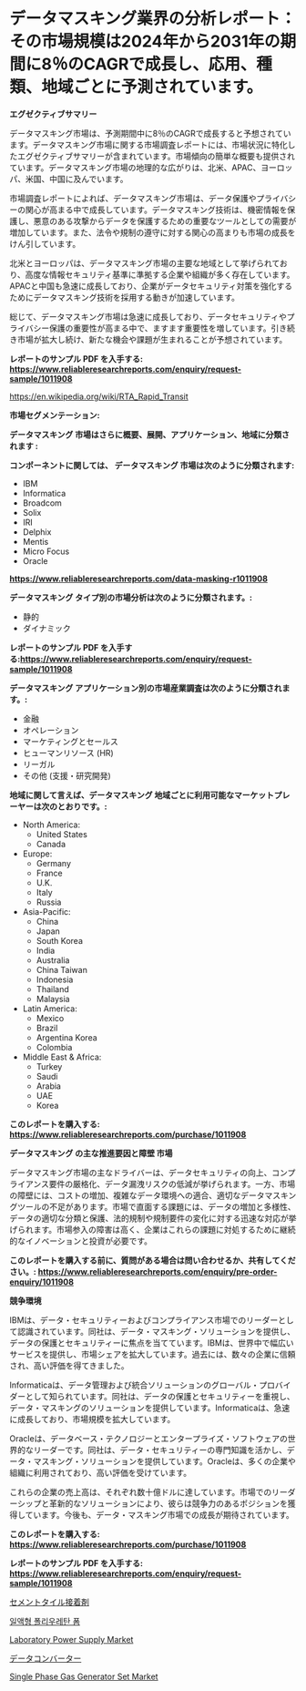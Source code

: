 <p><h1>データマスキング業界の分析レポート：その市場規模は2024年から2031年の期間に8％のCAGRで成長し、応用、種類、地域ごとに予測されています。</h1></p><p><strong>エグゼクティブサマリー</strong></p>
<p><p>データマスキング市場は、予測期間中に8％のCAGRで成長すると予想されています。データマスキング市場に関する市場調査レポートには、市場状況に特化したエグゼクティブサマリーが含まれています。市場傾向の簡単な概要も提供されています。データマスキング市場の地理的な広がりは、北米、APAC、ヨーロッパ、米国、中国に及んでいます。</p><p>市場調査レポートによれば、データマスキング市場は、データ保護やプライバシーの関心が高まる中で成長しています。データマスキング技術は、機密情報を保護し、悪意のある攻撃からデータを保護するための重要なツールとしての需要が増加しています。また、法令や規制の遵守に対する関心の高まりも市場の成長をけん引しています。</p><p>北米とヨーロッパは、データマスキング市場の主要な地域として挙げられており、高度な情報セキュリティ基準に準拠する企業や組織が多く存在しています。APACと中国も急速に成長しており、企業がデータセキュリティ対策を強化するためにデータマスキング技術を採用する動きが加速しています。</p><p>総じて、データマスキング市場は急速に成長しており、データセキュリティやプライバシー保護の重要性が高まる中で、ますます重要性を増しています。引き続き市場が拡大し続け、新たな機会や課題が生まれることが予想されています。</p></p>
<p><strong>レポートのサンプル PDF を入手する: <a href="https://www.reliableresearchreports.com/enquiry/request-sample/1011908">https://www.reliableresearchreports.com/enquiry/request-sample/1011908</a></strong></p>
<p><a href="https://en.wikipedia.org/wiki/RTA_Rapid_Transit">https://en.wikipedia.org/wiki/RTA_Rapid_Transit</a></p>
<p><strong>市場セグメンテーション:</strong></p>
<p><strong> データマスキング 市場はさらに概要、展開、アプリケーション、地域に分類されます :</strong></p>
<p><strong>コンポーネントに関しては、 データマスキング 市場は次のように分類されます:</strong></p>
<p><ul><li>IBM</li><li>Informatica</li><li>Broadcom</li><li>Solix</li><li>IRI</li><li>Delphix</li><li>Mentis</li><li>Micro Focus</li><li>Oracle</li></ul></p>
<p><strong><a href="https://www.reliableresearchreports.com/data-masking-r1011908">https://www.reliableresearchreports.com/data-masking-r1011908</a></strong></p>
<p><strong> データマスキング タイプ別の市場分析は次のように分類されます。:</strong></p>
<p><ul><li>静的</li><li>ダイナミック</li></ul></p>
<p><strong>レポートのサンプル PDF を入手する:<a href="https://www.reliableresearchreports.com/enquiry/request-sample/1011908">https://www.reliableresearchreports.com/enquiry/request-sample/1011908</a></strong></p>
<p><strong> データマスキング アプリケーション別の市場産業調査は次のように分類されます。:</strong></p>
<p><ul><li>金融</li><li>オペレーション</li><li>マーケティングとセールス</li><li>ヒューマンリソース (HR)</li><li>リーガル</li><li>その他 (支援・研究開発)</li></ul></p>
<p><strong>地域に関して言えば、データマスキング 地域ごとに利用可能なマーケットプレーヤーは次のとおりです。:</strong></p>
<p><ul>
    <li>
        North America:
        <ul>
            <li>United States</li>
            <li>Canada</li>
        </ul>
    </li>
    <li>
        Europe:
        <ul>
            <li>Germany</li>
            <li>France</li>
            <li>U.K.</li>
            <li>Italy</li>
            <li>Russia</li>
        </ul>
    </li>
    <li>
        Asia-Pacific:
        <ul>
            <li>China</li>
            <li>Japan</li>
            <li>South Korea</li>
            <li>India</li>
            <li>Australia</li>
            <li>China Taiwan</li>
            <li>Indonesia</li>
            <li>Thailand</li>
            <li>Malaysia</li>
        </ul>
    </li>
    <li>
        Latin America:
        <ul>
            <li>Mexico</li>
            <li>Brazil</li>
            <li>Argentina Korea</li>
            <li>Colombia</li>
        </ul>
    </li>
    <li>
        Middle East & Africa:
        <ul>
            <li>Turkey</li>
            <li>Saudi</li>
            <li>Arabia</li>
            <li>UAE</li>
            <li>Korea</li>
        </ul>
    </li>
    </ul></p>
<p><strong>このレポートを購入する: <a href="https://www.reliableresearchreports.com/purchase/1011908">https://www.reliableresearchreports.com/purchase/1011908</a></strong></p>
<p><strong>データマスキング の主な推進要因と障壁 市場</strong></p>
<p><p>データマスキング市場の主なドライバーは、データセキュリティの向上、コンプライアンス要件の厳格化、データ漏洩リスクの低減が挙げられます。一方、市場の障壁には、コストの増加、複雑なデータ環境への適合、適切なデータマスキングツールの不足があります。市場で直面する課題には、データの増加と多様性、データの適切な分類と保護、法的規制や規制要件の変化に対する迅速な対応が挙げられます。市場参入の障害は高く、企業はこれらの課題に対処するために継続的なイノベーションと投資が必要です。</p></p>
<p><strong>このレポートを購入する前に、質問がある場合は問い合わせるか、共有してください。: <a href="https://www.reliableresearchreports.com/enquiry/pre-order-enquiry/1011908">https://www.reliableresearchreports.com/enquiry/pre-order-enquiry/1011908</a></strong></p>
<p><strong>競争環境</strong></p>
<p><p>IBMは、データ・セキュリティーおよびコンプライアンス市場でのリーダーとして認識されています。同社は、データ・マスキング・ソリューションを提供し、データの保護とセキュリティーに焦点を当てています。IBMは、世界中で幅広いサービスを提供し、市場シェアを拡大しています。過去には、数々の企業に信頼され、高い評価を得てきました。</p><p>Informaticaは、データ管理および統合ソリューションのグローバル・プロバイダーとして知られています。同社は、データの保護とセキュリティーを重視し、データ・マスキングのソリューションを提供しています。Informaticaは、急速に成長しており、市場規模を拡大しています。</p><p>Oracleは、データベース・テクノロジーとエンタープライズ・ソフトウェアの世界的なリーダーです。同社は、データ・セキュリティーの専門知識を活かし、データ・マスキング・ソリューションを提供しています。Oracleは、多くの企業や組織に利用されており、高い評価を受けています。</p><p>これらの企業の売上高は、それぞれ数十億ドルに達しています。市場でのリーダーシップと革新的なソリューションにより、彼らは競争力のあるポジションを獲得しています。今後も、データ・マスキング市場での成長が期待されています。</p></p>
<p><strong>このレポートを購入する: <a href="https://www.reliableresearchreports.com/purchase/1011908">https://www.reliableresearchreports.com/purchase/1011908</a></strong></p>
<p><strong>レポートのサンプル PDF を入手する: <a href="https://www.reliableresearchreports.com/enquiry/request-sample/1011908">https://www.reliableresearchreports.com/enquiry/request-sample/1011908</a></strong><strong></strong></p>
<p><p><a href="https://medium.com/@gregoriookeefe2023/%E3%82%BB%E3%83%A1%E3%83%B3%E3%83%88%E7%B3%BB%E3%82%BF%E3%82%A4%E3%83%AB%E6%8E%A5%E7%9D%80%E5%89%A4%E5%B8%82%E5%A0%B4%E3%81%AE%E3%83%88%E3%83%AC%E3%83%B3%E3%83%89-%E3%82%BB%E3%83%A1%E3%83%B3%E3%83%88%E7%B3%BB%E3%82%BF%E3%82%A4%E3%83%AB%E6%8E%A5%E7%9D%80%E5%89%A4%E5%B8%82%E5%A0%B4%E3%81%AE%E3%82%A4%E3%83%B3%E3%82%B5%E3%82%A4%E3%83%88%E3%81%A8%E4%BA%88%E6%B8%AC%E5%88%86%E6%9E%90-2024%E5%B9%B4-2031%E5%B9%B4-%E3%81%AB%E7%84%A6%E7%82%B9%E3%82%92%E5%BD%93%E3%81%A6%E3%82%8B-efedd6af2e0f">セメントタイル接着剤</a></p><p><a href="https://github.com/KellyLyncyh543964/Market-Research-Report-List-3/blob/main/245137362059.md">일액형 폴리우레탄 폼</a></p><p><a href="https://issuu.com/reportprime-2/docs/laboratory-power-supply-market-size-2030.pptx">Laboratory Power Supply Market</a></p><p><a href="https://github.com/roulaayoub-saad/Market-Research-Report-List-3/blob/main/427165548485.md">データコンバーター</a></p><p><a href="https://www.linkedin.com/pulse/global-single-phase-gas-generator-set-market-size-expected-reach-zp2lf">Single Phase Gas Generator Set Market</a></p></p>